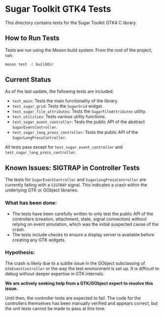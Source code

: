 # Sugar Toolkit GTK4 Tests

This directory contains tests for the Sugar Toolkit GTK4 C library.

## How to Run Tests

Tests are run using the Meson build system. From the root of the project, run:

```bash
meson test -C builddir
```

## Current Status

As of the last update, the following tests are included:

- `test_main`: Tests the main functionality of the library.
- `test_sugar_grid`: Tests the `SugarGrid` widget.
- `test_sugar_file_attributes`: Tests the `SugarFileAttributes` utility.
- `test_utilities`: Tests various utility functions.
- `test_sugar_event_controller`: Tests the public API of the abstract `SugarEventController`.
- `test_sugar_long_press_controller`: Tests the public API of the `SugarLongPressController`.

All tests pass except for `test_sugar_event_controller` and `test_sugar_long_press_controller`.

## Known Issues: SIGTRAP in Controller Tests

The tests for `SugarEventController` and `SugarLongPressController` are currently failing with a `SIGTRAP` signal. This indicates a crash within the underlying GTK or GObject libraries.

### What has been done:

- The tests have been carefully written to only test the public API of the controllers (creation, attachment, state, signal connection) without relying on event simulation, which was the initial suspected cause of the crash.
- The tests include checks to ensure a display server is available before creating any GTK widgets.

### Hypothesis:

The crash is likely due to a subtle issue in the GObject subclassing of `GtkEventController` or the way the test environment is set up. It is difficult to debug without deeper expertise in GTK internals.

**We are actively seeking help from a GTK/GObject expert to resolve this issue.**

Until then, the controller tests are expected to fail. The code for the controllers themselves has been manually verified and appears correct, but the unit tests cannot be made to pass at this time.
